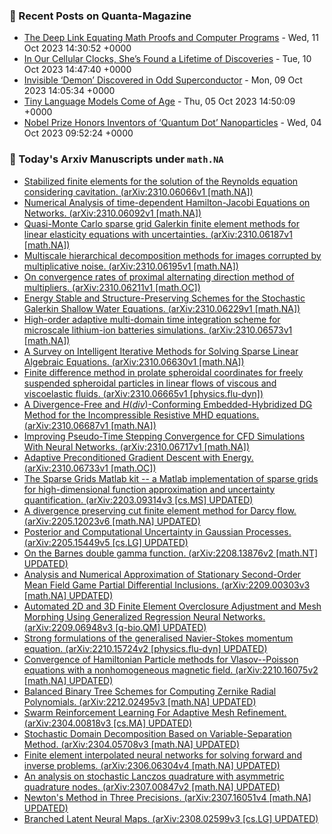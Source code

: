 ### 📝 Recent Posts on Quanta-Magazine
<!-- quanta starts -->
* <a href="https://www.quantamagazine.org/the-deep-link-equating-math-proofs-and-computer-programs-20231011/">The Deep Link Equating Math Proofs and Computer Programs</a> - Wed, 11 Oct 2023 14:30:52 +0000
* <a href="https://www.quantamagazine.org/in-our-cellular-clocks-shes-found-a-lifetime-of-discoveries-20231010/">In Our Cellular Clocks, She’s Found a Lifetime of Discoveries</a> - Tue, 10 Oct 2023 14:47:40 +0000
* <a href="https://www.quantamagazine.org/invisible-electron-demon-discovered-in-odd-superconductor-20231009/">Invisible ‘Demon’ Discovered in Odd Superconductor</a> - Mon, 09 Oct 2023 14:05:34 +0000
* <a href="https://www.quantamagazine.org/tiny-language-models-thrive-with-gpt-4-as-a-teacher-20231005/">Tiny Language Models Come of Age</a> - Thu, 05 Oct 2023 14:50:09 +0000
* <a href="https://www.quantamagazine.org/nobel-prize-honors-inventors-of-quantum-dot-nanoparticles-20231004/">Nobel Prize Honors Inventors of ‘Quantum Dot’ Nanoparticles</a> - Wed, 04 Oct 2023 09:52:24 +0000
<!-- quanta ends -->
### 📝 Today's Arxiv Manuscripts under ``math.NA``
<!-- arxiv-math-na starts -->
* <a href="http://arxiv.org/abs/2310.06066">Stabilized finite elements for the solution of the Reynolds equation considering cavitation. (arXiv:2310.06066v1 [math.NA])</a>
* <a href="http://arxiv.org/abs/2310.06092">Numerical Analysis of time-dependent Hamilton-Jacobi Equations on Networks. (arXiv:2310.06092v1 [math.NA])</a>
* <a href="http://arxiv.org/abs/2310.06187">Quasi-Monte Carlo sparse grid Galerkin finite element methods for linear elasticity equations with uncertainties. (arXiv:2310.06187v1 [math.NA])</a>
* <a href="http://arxiv.org/abs/2310.06195">Multiscale hierarchical decomposition methods for images corrupted by multiplicative noise. (arXiv:2310.06195v1 [math.NA])</a>
* <a href="http://arxiv.org/abs/2310.06211">On convergence rates of proximal alternating direction method of multipliers. (arXiv:2310.06211v1 [math.OC])</a>
* <a href="http://arxiv.org/abs/2310.06229">Energy Stable and Structure-Preserving Schemes for the Stochastic Galerkin Shallow Water Equations. (arXiv:2310.06229v1 [math.NA])</a>
* <a href="http://arxiv.org/abs/2310.06573">High-order adaptive multi-domain time integration scheme for microscale lithium-ion batteries simulations. (arXiv:2310.06573v1 [math.NA])</a>
* <a href="http://arxiv.org/abs/2310.06630">A Survey on Intelligent Iterative Methods for Solving Sparse Linear Algebraic Equations. (arXiv:2310.06630v1 [math.NA])</a>
* <a href="http://arxiv.org/abs/2310.06665">Finite difference method in prolate spheroidal coordinates for freely suspended spheroidal particles in linear flows of viscous and viscoelastic fluids. (arXiv:2310.06665v1 [physics.flu-dyn])</a>
* <a href="http://arxiv.org/abs/2310.06687">A Divergence-Free and $H(div)$-Conforming Embedded-Hybridized DG Method for the Incompressible Resistive MHD equations. (arXiv:2310.06687v1 [math.NA])</a>
* <a href="http://arxiv.org/abs/2310.06717">Improving Pseudo-Time Stepping Convergence for CFD Simulations With Neural Networks. (arXiv:2310.06717v1 [math.NA])</a>
* <a href="http://arxiv.org/abs/2310.06733">Adaptive Preconditioned Gradient Descent with Energy. (arXiv:2310.06733v1 [math.OC])</a>
* <a href="http://arxiv.org/abs/2203.09314">The Sparse Grids Matlab kit -- a Matlab implementation of sparse grids for high-dimensional function approximation and uncertainty quantification. (arXiv:2203.09314v3 [cs.MS] UPDATED)</a>
* <a href="http://arxiv.org/abs/2205.12023">A divergence preserving cut finite element method for Darcy flow. (arXiv:2205.12023v6 [math.NA] UPDATED)</a>
* <a href="http://arxiv.org/abs/2205.15449">Posterior and Computational Uncertainty in Gaussian Processes. (arXiv:2205.15449v5 [cs.LG] UPDATED)</a>
* <a href="http://arxiv.org/abs/2208.13876">On the Barnes double gamma function. (arXiv:2208.13876v2 [math.NT] UPDATED)</a>
* <a href="http://arxiv.org/abs/2209.00303">Analysis and Numerical Approximation of Stationary Second-Order Mean Field Game Partial Differential Inclusions. (arXiv:2209.00303v3 [math.NA] UPDATED)</a>
* <a href="http://arxiv.org/abs/2209.06948">Automated 2D and 3D Finite Element Overclosure Adjustment and Mesh Morphing Using Generalized Regression Neural Networks. (arXiv:2209.06948v3 [q-bio.QM] UPDATED)</a>
* <a href="http://arxiv.org/abs/2210.15724">Strong formulations of the generalised Navier-Stokes momentum equation. (arXiv:2210.15724v2 [physics.flu-dyn] UPDATED)</a>
* <a href="http://arxiv.org/abs/2210.16075">Convergence of Hamiltonian Particle methods for Vlasov--Poisson equations with a nonhomogeneous magnetic field. (arXiv:2210.16075v2 [math.NA] UPDATED)</a>
* <a href="http://arxiv.org/abs/2212.02495">Balanced Binary Tree Schemes for Computing Zernike Radial Polynomials. (arXiv:2212.02495v3 [math.NA] UPDATED)</a>
* <a href="http://arxiv.org/abs/2304.00818">Swarm Reinforcement Learning For Adaptive Mesh Refinement. (arXiv:2304.00818v3 [cs.MA] UPDATED)</a>
* <a href="http://arxiv.org/abs/2304.05708">Stochastic Domain Decomposition Based on Variable-Separation Method. (arXiv:2304.05708v3 [math.NA] UPDATED)</a>
* <a href="http://arxiv.org/abs/2306.06304">Finite element interpolated neural networks for solving forward and inverse problems. (arXiv:2306.06304v4 [math.NA] UPDATED)</a>
* <a href="http://arxiv.org/abs/2307.00847">An analysis on stochastic Lanczos quadrature with asymmetric quadrature nodes. (arXiv:2307.00847v2 [math.NA] UPDATED)</a>
* <a href="http://arxiv.org/abs/2307.16051">Newton's Method in Three Precisions. (arXiv:2307.16051v4 [math.NA] UPDATED)</a>
* <a href="http://arxiv.org/abs/2308.02599">Branched Latent Neural Maps. (arXiv:2308.02599v3 [cs.LG] UPDATED)</a>
<!-- arxiv-math-na ends -->
